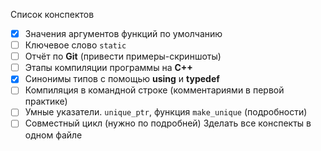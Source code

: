 Список конспектов
- [x] Значения аргументов функций по умолчанию
- [ ] Ключевое слово `static`
- [ ] Отчёт по __Git__ (привести примеры-скриншоты)
- [ ] Этапы компиляции программы на __C++__
- [x] Синонимы типов с помощью __using__ и __typedef__
- [ ] Компиляция в командной строке (комментариями в первой практике)
- [ ] Умные указатели. `unique_ptr`, функция `make_unique` (подробности)
- [ ] Совместный цикл (нужно по подробней)
Зделать все конспекты в одном файле
